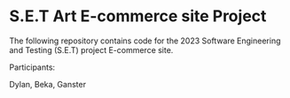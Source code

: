 # S.E.T Art E-commerce site Project

The following repository contains code for the 2023 Software Engineering and Testing (S.E.T) project E-commerce site.

Participants:

Dylan, Beka, Ganster
